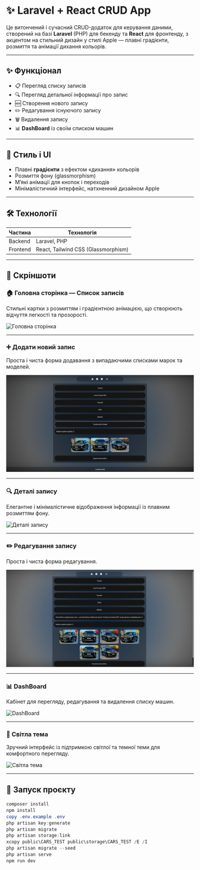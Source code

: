 # ✨ Laravel + React CRUD App

Це витончений і сучасний CRUD-додаток для керування даними, створений на базі **Laravel** (PHP) для бекенду та **React**
для фронтенду, з акцентом на стильний дизайн у стилі Apple — плавні градієнти, розмиття та анімації дихання кольорів.

---

## ✨ Функціонал

- 📋 Перегляд списку записів
- 🔍 Перегляд детальної інформації про запис
- 🆕 Створення нового запису
- ✏️ Редагування існуючого запису
- 🗑️ Видалення запису
- 📊 **DashBoard** із своїм списком машин

---

## 🎨 Стиль і UI

- Плавні **градієнти** з ефектом «дихання» кольорів
- Розмиття фону (glassmorphism)
- М’які анімації для кнопок і переходів
- Мінімалістичний інтерфейс, натхненний дизайном Apple

---

## 🛠 Технології

| Частина  | Технологія                          |
|----------|-------------------------------------|
| Backend  | Laravel, PHP                        |
| Frontend | React, Tailwind CSS (Glassmorphism) |

---

## 📸 Скріншоти

### 🏠 Головна сторінка — Список записів

Стильні картки з розмиттям і градієнтною анімацією, що створюють відчуття легкості та прозорості.

![Головна сторінка](./screenshots/cars.png)

---

### ➕ Додати новий запис

Проста і чиста форма додавання з випадаючими списками марок та моделей.

![Створення запису](./screenshots/create.png)

---

### 🔍 Деталі запису

Елегантне і мінімалістичне відображення інформації із плавним розмиттям фону.

![Деталі запису](./screenshots/show.png)

---

### ✏️ Редагування запису

Проста і чиста форма редагування.

![Редагування](./screenshots/edit.png)

---

### 📊 DashBoard

Кабінет для перегляду, редагування та видалення списку машин.

![DashBoard](./screenshots/dashboard.png)

---

### 🌙 Світла тема

Зручний інтерфейс із підтримкою світлої та темної теми для комфортного перегляду.

![Світла тема](./screenshots/light-theme.png)

---

## 🚀 Запуск проєкту

```powershell
composer install
npm install
copy .env.example .env
php artisan key:generate
php artisan migrate
php artisan storage:link
xcopy public\CARS_TEST public\storage\CARS_TEST /E /I
php artisan migrate --seed
php artisan serve
npm run dev
